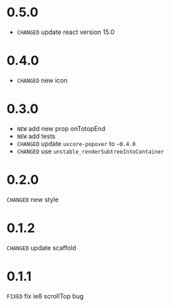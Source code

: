 # 0.5.0

* `CHANGED` update react version 15.0

# 0.4.0

* `CHANGED` new icon

# 0.3.0

* `NEW` add new prop onTotopEnd
* `NEW` add tests
* `CHANGED` update `uxcore-popover` to `~0.4.0`
* `CHANGED` use `unstable_renderSubtreeIntoContainer`

# 0.2.0

`CHANGED` new style

# 0.1.2

`CHANGED` update scaffold

# 0.1.1

`FIXED` fix ie8 scrollTop bug 

